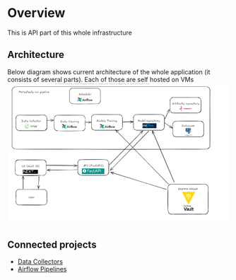 # Overview
This is API part of this whole infrastructure


## Architecture 
Below diagram shows current architecture of the whole application (it consists of several parts). Each of those are self hosted on VMs
![](diagrams/architecture.png)


## Connected projects

- [Data Collectors](https://github.com/projects-mk/data-collectors) 
- [Airflow Pipelines](https://github.com/projects-mk/airflow-data-pipelines)
